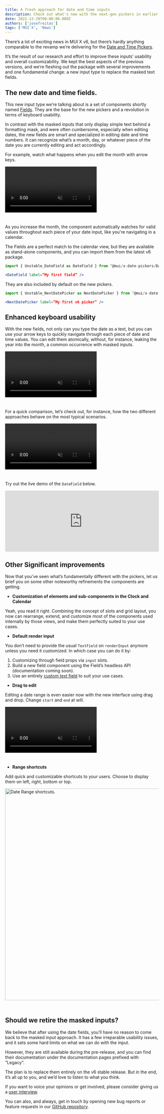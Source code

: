```yaml
---
title: A fresh approach for date and time inputs
description: Check out what's new with the next-gen pickers in earlier v6 versions.
date: 2022-12-20T00:00:00.000Z
authors: ['josefreitas']
tags: ['MUI X', 'News']
---
```


There’s a lot of exciting news in MUI X v6, but there’s hardly anything comparable to the revamp we’re delivering for the [Date and Time Pickers](https://next.mui.com/x/react-date-pickers/getting-started/).

It’s the result of our research and effort to improve these inputs’ usability and overall customizability. We kept the best aspects of the previous versions, and we’re fleshing out the package with several improvements and one fundamental change: a new input type to replace the masked text fields.

## The new date and time fields.

This new input type we’re talking about is a set of components shortly named [Fields](https://next.mui.com/x/react-date-pickers/fields/). They are the base for the new pickers and a revolution in terms of keyboard usability.

In contrast with the masked inputs that only display simple text behind a formatting mask, and were often cumbersome, especially when editing dates, the new fields are smart and specialized in editing date and time numbers. It can recognize what’s a month, day, or whatever piece of the date you are currently editing and act accordingly. 

For example, watch what happens when you edit the month with arrow keys.

<video style="margin-bottom: 24px;" autoplay muted loop playsinline controls>
  <source src="/static/blog/nextgen-pickers/intelligent-field.mp4" type="video/mp4" />
</video>

As you increase the month, the component automatically watches for valid values throughout each piece of your date input, like you're navigating in a calendar. 

The Fields are a perfect match to the calendar view, but they are available as stand-alone components, and you can import them from the latest v6 package.

```jsx
import { Unstable_DateField as DateField } from ‘@mui/x-date-pickers/DateField’

<DateField label=”My first field” />
```

They are also included by default on the new pickers. 

```jsx
import { Unstable_NextDatePicker as NextDatePicker } from ‘@mui/x-date-pickers/NextDatePicker’

<NextDatePicker label=”My first v6 picker” />
```


## Enhanced keyboard usability

With the new fields, not only can you type the date as a text, but you can use your arrow keys to quickly navigate through each piece of date and time values. You can edit them atomically, without, for instance, leaking the year into the month, a common occurrence with masked inputs.

<video style="margin-bottom: 24px;" autoplay muted loop playsinline controls>
  <source src="/static/blog/nextgen-pickers/keyboard-nav.mp4" type="video/mp4" />
</video>

For a quick comparison, let’s check out, for instance, how the two different approaches behave on the most typical scenarios.

<video style="margin-bottom: 24px;" autoplay muted loop playsinline controls>
  <source src="/static/blog/nextgen-pickers/fields-common-usecases.mp4" type="video/mp4" />
</video>

Try out the live demo of the `DateField` below.

<iframe
  src="https://codesandbox.io/embed/date-field-demo-pb87v0?fontsize=12&hidenavigation=1&module=%2F"
  style="width:100%; height:200px; border:0; border-radius: 4px; overflow:hidden;"
  allow="accelerometer; ambient-light-sensor; camera; encrypted-media; geolocation; gyroscope; hid; microphone; midi; payment; usb; vr; xr-spatial-tracking"
  sandbox="allow-forms allow-modals allow-popups allow-presentation allow-same-origin allow-scripts"
></iframe>


## Other Significant improvements

Now that you’ve seen what’s fundamentally different with the pickers, let us brief you on some other noteworthy refinements the components are getting.

- **Customization of elements and sub-components in the Clock and Calendar**

Yeah, you read it right. Combining the concept of slots and grid layout, you now can rearrange, extend, and customize most of the components used internally by those views, and make them perfectly suited to your use cases.

- **Default render input**

You don’t need to provide the usual `TextField` on `renderInput` anymore unless you need it customized. In which case you can do it by:

1. Customizing through field props via `input` slots.
2. Build a new field component using the Field’s headless API (documentation coming soon).
3. Use an entirely [custom text field](https://next.mui.com/x/react-date-pickers/date-picker/#custom-input-component) to suit your use cases.

- **Drag to edit**

Editing a date range is even easier now with the new interface using drag and drop. Change `start` and `end` at will.

<video style="margin-bottom: 24px;" autoplay muted loop playsinline controls>
  <source src="/static/blog/nextgen-pickers/edit-drag.mp4" type="video/mp4" />
</video>

- **Range shortcuts**

Add quick and customizable shortcuts to your users. Choose to display them on left, right, bottom or top.

<img src="/static/blog/nextgen-pickers/date-range-shortcuts.png" style="width: 692px; margin-bottom: 24px;" loading="lazy" alt="Date Range shortcuts." />

## Should we retire the masked inputs?

We believe that after using the date fields, you’ll have no reason to come back to the masked input approach. It has a few irreparable usability issues, and it sets some hard limits on what we can do with the input. 

However, they are still available during the pre-release, and you can find their documentation under the documentation pages prefixed with “Legacy“.

The plan is to replace them entirely on the v6 stable release.  But in the end, it’s all up to you, and we’d love to listen to what you think.

If you want to voice your opinions or get involved, please consider giving us a [user interview](https://forms.gle/vsBv6CLPz9h57xg8A). 

You can also, and always, get in touch by opening new bug reports or feature requests in our [GitHub repository](https://github.com/mui/mui-x/issues/new/choose).